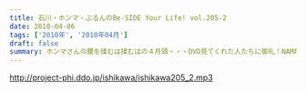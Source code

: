 ```yaml
---
title: 石川・ホンマ・ぶるんのBe-SIDE Your Life! vol.205-2
date: 2010-04-06
tags: ['2010年', '2010年04月']
draft: false
summary: ホンマさんの腰を揉むは揉むはの４月頭・・・DVD見てくれた人たちに御礼！NAMAE
---
```


http://project-phi.ddo.jp/ishikawa/ishikawa205_2.mp3
